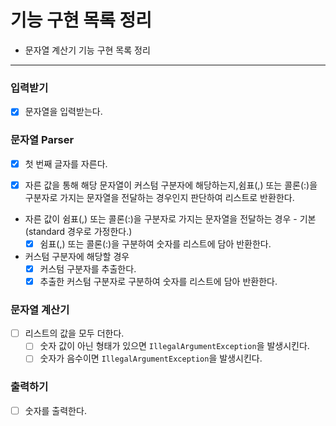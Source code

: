 # 기능 구현 목록 정리
* 문자열 계산기 기능 구현 목록 정리

---
### 입력받기
* [X] 문자열을 입력받는다.

### 문자열 Parser
* [X] 첫 번째 글자를 자른다.
* [X] 자른 값을 통해 해당 문자열이 커스텀 구분자에 해당하는지,쉼표(,) 또는 콜론(:)을 구분자로 가지는 문자열을 전달하는 경우인지 판단하여 리스트로 반환한다.


* 자른 값이 쉼표(,) 또는 콜론(:)을 구분자로 가지는 문자열을 전달하는 경우 - 기본(standard 경우로 가정한다.)
  * [X] 쉼표(,) 또는 콜론(:)을 구분하여 숫자를 리스트에 담아 반환한다.

* 커스텀 구분자에 해당할 경우 
  * [X] 커스텀 구분자를 추출한다.
  * [X] 추출한 커스텀 구분자로 구분하여 숫자를 리스트에 담아 반환한다.

### 문자열 계산기
* [ ] 리스트의 값을 모두 더한다.
  * [ ] 숫자 값이 아닌 형태가 있으면 ```IllegalArgumentException```을 발생시킨다.
  * [ ] 숫자가 음수이면 ```IllegalArgumentException```을 발생시킨다.

### 출력하기
* [ ] 숫자를 출력한다.
